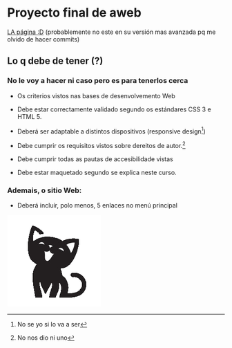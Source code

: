 # Proyecto final de aweb
[LA página :D](https://miauteca.netlify.app "Miauteca")
(probablemente no este en su versión mas avanzada pq me olvido de hacer commits)
## Lo q debe de tener **(?)**
### No le voy a hacer ni caso pero es para tenerlos cerca
- Os criterios vistos nas bases de desenvolvemento Web

- Debe estar correctamente validado segundo os estándares CSS 3 e HTML 5.

- Deberá ser adaptable a distintos dispositivos (responsive design[^1])

- Debe cumprir os requisitos vistos sobre dereitos de autor.[^2]

- Debe cumprir todas as pautas de accesibilidade vistas

- Debe estar maquetado segundo se explica neste curso.

### Ademais, o sitio Web:

- Deberá incluír, polo menos, 5 enlaces no menú principal

![miau](./img/miau.png)

[^1]: No se yo si lo va a ser
[^2]: No nos dio ni uno